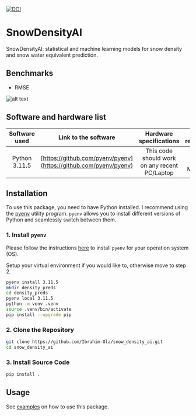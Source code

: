 [![DOI](https://zenodo.org/badge/DOI/10.5281/zenodo.13212864.svg)](https://doi.org/10.5281/zenodo.13212864)

# SnowDensityAI 
SnowDensityAI: statistical and machine learning models for snow density and snow water equivalent prediction.


## Benchmarks

* RMSE

![alt text](https://github.com/Ibrahim-Ola/snow_density_ai/blob/main/plots/rmse_model_comparison.png)

<!-- * $R^2$

![alt text](https://github.com/Ibrahim-Ola/snow_density_ai/blob/main/plots/rsq_model_comparison.png) -->

## Software and hardware list

| Software used | Link to the software  | Hardware specifications  | OS required |
|:---:  |:---:  |:---:  |:---:  |
| Python 3.11.5 | [https://github.com/pyenv/pyenv](https://github.com/pyenv/pyenv) | This code should work on any recent PC/Laptop | Linux (any), MacOS |

## Installation

To use this package, you need to have Python installed. I recommend using the [pyenv](https://github.com/pyenv/pyenv) utility program. `pyenv` allows you to install different versions of Python and seamlessly switch between them.

### 1. Install `pyenv`

Please follow the instructions [here](https://github.com/pyenv/pyenv?tab=readme-ov-file#installation) to install `pyenv` for your operation system (OS).

Setup your virtual environment if you would like to, otherwise move to step 2.

```bash
pyenv install 3.11.5
mkdir density_preds
cd density_preds
pyenv local 3.11.5
python -m venv .venv
source .venv/bin/activate
pip install --upgrade pip
```

### 2. Clone the Repository

```bash
git clone https://github.com/Ibrahim-Ola/snow_density_ai.git
cd snow_density_ai
```

### 3. Install Source Code 

```bash
pip install .
```

## Usage

See [examples](https://github.com/Ibrahim-Ola/snow_density_ai/tree/main/examples) on how to use this package.
